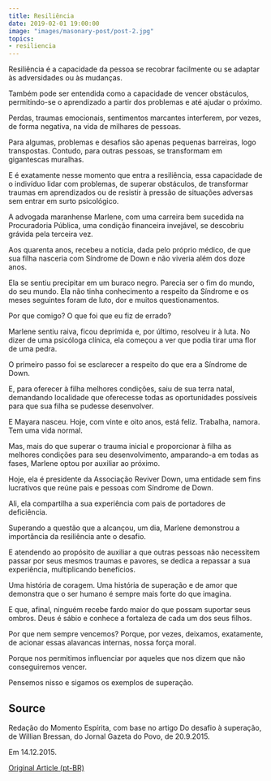 ```yaml
---
title: Resiliência
date: 2019-02-01 19:00:00
image: "images/masonary-post/post-2.jpg"
topics: 
- resiliencia
---
```


Resiliência é a capacidade da pessoa se recobrar facilmente ou se adaptar às
adversidades ou às mudanças.

Também pode ser entendida como a capacidade de vencer obstáculos, permitindo-se
o aprendizado a partir dos problemas e até ajudar o próximo.

Perdas, traumas emocionais, sentimentos marcantes interferem, por vezes, de
forma negativa, na vida de milhares de pessoas.

Para algumas, problemas e desafios são apenas pequenas barreiras, logo
transpostas. Contudo, para outras pessoas, se transformam em gigantescas
muralhas.

E é exatamente nesse momento que entra a resiliência, essa capacidade de o
indivíduo lidar com problemas, de superar obstáculos, de transformar traumas em
aprendizados ou de resistir à pressão de situações adversas sem entrar em surto
psicológico.

A advogada maranhense Marlene, com uma carreira bem sucedida na Procuradoria
Pública, uma condição financeira invejável, se descobriu grávida pela terceira
vez.

Aos quarenta anos, recebeu a notícia, dada pelo próprio médico, de que sua
filha nasceria com Síndrome de Down e não viveria além dos doze anos.

Ela se sentiu precipitar em um buraco negro. Parecia ser o fim do mundo, do seu
mundo. Ela não tinha conhecimento a respeito da Síndrome e os meses seguintes
foram de luto, dor e muitos questionamentos.

Por que comigo? O que foi que eu fiz de errado?

Marlene sentiu raiva, ficou deprimida e, por último, resolveu ir à luta. No
dizer de uma psicóloga clínica, ela começou a ver que podia tirar uma flor de
uma pedra.

O primeiro passo foi se esclarecer a respeito do que era a Síndrome de Down.

E, para oferecer à filha melhores condições, saiu de sua terra natal,
demandando localidade que oferecesse todas as oportunidades possíveis para que
sua filha se pudesse desenvolver.

E Mayara nasceu. Hoje, com vinte e oito anos, está feliz. Trabalha, namora. Tem
uma vida normal.

Mas, mais do que superar o trauma inicial e proporcionar à filha as melhores
condições para seu desenvolvimento, amparando-a em todas as fases, Marlene
optou por auxiliar ao próximo.

Hoje, ela é presidente da Associação Reviver Down, uma entidade sem fins
lucrativos que reúne pais e pessoas com Síndrome de Down.

Ali, ela compartilha a sua experiência com pais de portadores de deficiência.

Superando a questão que a alcançou, um dia, Marlene demonstrou a importância da
resiliência ante o desafio.

E atendendo ao propósito de auxiliar a que outras pessoas não necessitem passar
por seus mesmos traumas e pavores, se dedica a repassar a sua experiência,
multiplicando benefícios.

Uma história de coragem. Uma história de superação e de amor que demonstra que
o ser humano é sempre mais forte do que imagina.

E que, afinal, ninguém recebe fardo maior do que possam suportar seus ombros.
Deus é sábio e conhece a fortaleza de cada um dos seus filhos.

Por que nem sempre vencemos? Porque, por vezes, deixamos, exatamente, de
acionar essas alavancas internas, nossa força moral.

Porque nos permitimos influenciar por aqueles que nos dizem que não
conseguiremos vencer.

Pensemos nisso e sigamos os exemplos de superação.

## Source
Redação do Momento Espírita, com base no artigo
Do desafio à superação, de Willian Bressan,
do Jornal Gazeta do Povo, de 20.9.2015.

Em 14.12.2015.

[Original Article (pt-BR)](http://momento.com.br/pt/ler_texto.php?id=4656)
